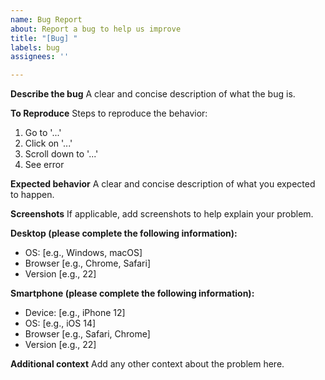 ```yaml
---
name: Bug Report
about: Report a bug to help us improve
title: "[Bug] "
labels: bug
assignees: ''

---
```


**Describe the bug**
A clear and concise description of what the bug is.

**To Reproduce**
Steps to reproduce the behavior:
1. Go to '...'
2. Click on '...'
3. Scroll down to '...'
4. See error

**Expected behavior**
A clear and concise description of what you expected to happen.

**Screenshots**
If applicable, add screenshots to help explain your problem.

**Desktop (please complete the following information):**
 - OS: [e.g., Windows, macOS]
 - Browser [e.g., Chrome, Safari]
 - Version [e.g., 22]

**Smartphone (please complete the following information):**
 - Device: [e.g., iPhone 12]
 - OS: [e.g., iOS 14]
 - Browser [e.g., Safari, Chrome]
 - Version [e.g., 22]

**Additional context**
Add any other context about the problem here.


